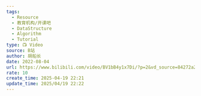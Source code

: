 ```yaml
---
tags:
  - Resource
  - 教育机构/开课吧
  - DataStructure
  - Algorithm
  - Tutorial
type: 📺 Video
source: B站
author: 胡船长
date: 2022-08-04
url: https://www.bilibili.com/video/BV1bB4y1x7Di/?p=2&vd_source=84272a2d7f72158b38778819be5bc6ad
rate: 10
create_time: 2025-04-19 22:21
update_time: 2025/04/19 22:22
---
```


